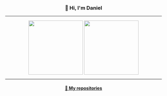 <h3 align="center">👋 Hi, I'm Daniel</h3>
<hr />
<p align=center>
  <img height=175 align="center" src="https://github-readme-stats.vercel.app/api?username=Dani-404&show_icons=true&theme=gotham">
  <img height=175 align="center" src="https://github-readme-stats.vercel.app/api/top-langs/?username=Dani-404&hide=c%23,powershell,java&title_color=2aa889&text_color=99d1ce&icon_color=2bbc8a&bg_color=0c1014&langs_count=8&layout=compact" />
</p>
<hr />
<h4 align="center"><a href="https://github.com/Dani-404?tab=repositories" title="Show Repositories">📁 My repositories</a></h4>
